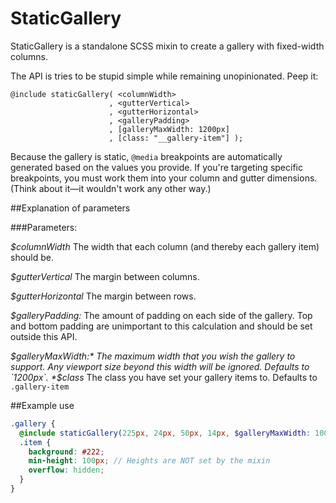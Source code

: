 # StaticGallery

StaticGallery is a standalone SCSS mixin to create a gallery with fixed-width columns.

The API is tries to be stupid simple while remaining unopinionated. Peep it:


```
@include staticGallery( <columnWidth>
                      , <gutterVertical>
                      , <gutterHorizontal>
                      , <galleryPadding>
                      , [galleryMaxWidth: 1200px]
                      , [class: "__gallery-item"] );
```

Because the gallery is static, `@media` breakpoints are automatically generated based on the values you provide. If you're targeting specific breakpoints, you must work them into your column and gutter dimensions. (Think about it—it wouldn't work any other way.) 

##Explanation of parameters

###Parameters: 

  *$columnWidth*
    The width that each column (and thereby each gallery item) should be.

  *$gutterVertical*
    The margin between columns.

  *$gutterHorizontal*
    The margin between rows.

  *$galleryPadding:*
    The amount of padding on each side of the gallery. Top and bottom
    padding are unimportant to this calculation and should be set outside
    this API.

  *$galleryMaxWidth:*
    The maximum width that you wish the gallery to support. Any viewport size
    beyond this width will be ignored. Defaults to `1200px`.
  *$class*
    The class you have set your gallery items to. Defaults to `.gallery-item`

##Example use

```scss
.gallery {
  @include staticGallery(225px, 24px, 50px, 14px, $galleryMaxWidth: 1000px, $class: ".item");
  .item {
    background: #222;
    min-height: 100px; // Heights are NOT set by the mixin
    overflow: hidden;
  }
}
```
